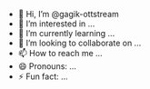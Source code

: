 - 👋 Hi, I’m @gagik-ottstream
- 👀 I’m interested in ...
- 🌱 I’m currently learning ...
- 💞️ I’m looking to collaborate on ...
- 📫 How to reach me ...
- 😄 Pronouns: ...
- ⚡ Fun fact: ...

<!---
gagik-ottstream/gagik-ottstream is a ✨ special ✨ repository because its `README.md` (this file) appears on your GitHub profile.
You can click the Preview link to take a look at your changes.
--->
